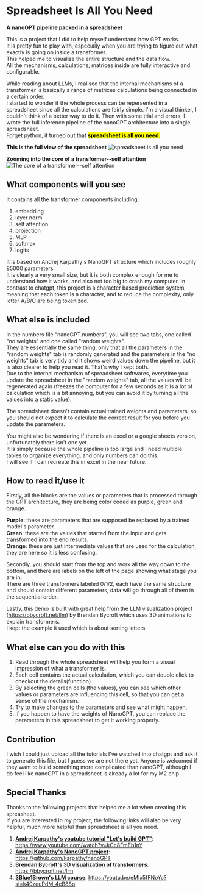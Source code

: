 # Spreadsheet Is All You Need
**A nanoGPT pipeline packed in a spreadsheet**

This is a project that I did to help myself understand how GPT works.<br>
It is pretty fun to play with, especially when you are trying to figure out what exactly is going on inside a transformer.<br>
This helped me to visualize the entire structure and the data flow.<br> 
All the mechanisms, calculations, matrices inside are fully interactive and configurable.<br>

While reading about LLMs, I realised that the internal mechanisms of a transformer is basically a range of matrices calculations being connected in a certain order.<br>
I started to wonder if the whole process can be repersented in a spreadsheet since all the calculations are fairly simple.
I'm a visual thinker, I couldn't think of a better way to do it.
Then with some trial and errors, I wrote the full inference pipeline of the nanoGPT architecture into a single spreadsheet.<br>
Forget python, it turned out that <mark>**spreadsheet is all you need**<mark>.


**This is the full view of the spreadsheet**
![**spreadsheet is all you need**](https://github.com/dabochen/spreadsheet-is-all-you-need/blob/main/spreadsheetisallyouneed.jpg?raw=true)

**Zooming into the core of a transformer--self attention**
![**The core of a transformer--self attention**](https://github.com/dabochen/spreadsheet-is-all-you-need/blob/main/KQV.jpg?raw=true)


## What components will you see
It contains all the transformer components including:
1. embedding
2. layer norm
3. self attention
4. projection
5. MLP
6. softmax
7. logits

It is based on Andrej Karpathy's NanoGPT structure which includes roughly 85000 parameters.<br>
It is clearly a very small size, but it is both complex enough for me to understand how it works, and also not too big to crash my computer.
In contrast to chatgpt, this project is a character based prediction system, meaning that each token is a character, and to reduce the complexity, only letter A/B/C are being tokenized.

## What else is included 
In the numbers file "nanoGPT.numbers", you will see two tabs, one called "no weights" and one called "random weights".<br>
They are essentially the same thing, only that all the parameters in the "random weights" tab is randomly generated and the parameters in the "no weights" tab is very tidy and it shows weird values down the pipeline, but it is also clearer to help you read it. That's why I kept both.<br>
Due to the internal mechanism of spreadsheet softwares, everytime you update the spreadsheet in the "random weights" tab, all the values will be regenerated again (freezes the computer for a few seconds as it is a lot of calculation which is a bit annoying, but you can avoid it by turning all the values into a static value).<br>

The spreadsheet doesn't contain actual trained weights and parameters, so you should not expect it to calculate the correct result for you before you update the parameters.

You might also be wondering if there is an excel or a google sheets version, unfortunately there isn't one yet.<br>
It is simply because the whole pipeline is too large and I need multiple tables to organize everything, and only numbers can do this.<br>
I will see if I can recreate this in excel in the near future.

## How to read it/use it
Firstly, all the blocks are the values or parameters that is processed through the GPT architecture, they are being color coded as purple, green and orange.

**Purple**: these are parameters that are supposed be replaced by a trained model's parameter.<br>
**Green**: these are the values that started from the input and gets transformed into the end results.<br>
**Orange**: these are just intermediate values that are used for the calculation, they are here so it is less confusing.

Secondly, you should start from the top and work all the way down to the bottom, and there are labels on the left of the page showing what stage you are in.<br>
There are three transformers labeled 0/1/2, each have the same structure and should contain different parameters, data will go through all of them in the sequential order.

Lastly, this demo is built with great help from the LLM visualization project (https://bbycroft.net/llm) by Brendan Bycroft which uses 3D animations to explain transformers.<br>
I kept the example it used which is about sorting letters.

## What else can you do with this
1. Read through the whole spreadsheet will help you form a visual impression of what a transformer is.
2. Each cell contains the actual calculation, which you can double click to checkout the details(function).
3. By selecting the green cells (the values), you can see which other values or parameters are influencing this cell, so that you can get a sense of the mechanism.
4. Try to make changes to the parameters and see what might happen.
5. If you happen to have the weights of NanoGPT, you can replace the parameters in this spreadsheet to get it working properly.


## Contribution
I wish I could just upload all the tutorials I've watched into chatgpt and ask it to generate this file, but I guess we are not there yet.
Anyone is welcomed if they want to build something more complicated than nanoGPT, although I do feel like nanoGPT in a spreadsheet is already a lot for my M2 chip.<br>


## Special Thanks
Thanks to the following projects that helped me a lot when creating this spreasheet.<br>
If you are interested in my project, the following links will also be very helpful, much more helpful than spreadsheet is all you need.

1. [**Andrej Karpathy's youtube tutorial "Let's build GPT"**](https://www.youtube.com/watch?v=kCc8FmEb1nY): https://www.youtube.com/watch?v=kCc8FmEb1nY
2. [**Andrej Karpathy's NanoGPT project**](https://github.com/karpathy/nanoGPT): https://github.com/karpathy/nanoGPT
3. [**Brendan Bycroft's 3D visualization of transformers**](https://bbycroft.net/llm): https://bbycroft.net/llm
4. [**3Blue1Brown's LLM course**](https://youtu.be/eMlx5fFNoYc?si=k40zeuPdM_4cB88o): https://youtu.be/eMlx5fFNoYc?si=k40zeuPdM_4cB88o
